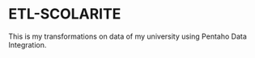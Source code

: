 # ETL-SCOLARITE
This is my transformations on data of my university using Pentaho Data Integration.
